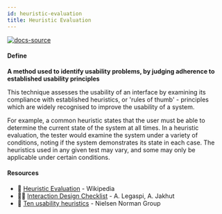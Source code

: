 ```yaml
---
id: heuristic-evaluation
title: Heuristic Evaluation
---
```


[![docs-source](https://img.shields.io/badge/SRC-UX%20Companion-blue)](https://play.google.com/store/apps/details?id=com.cyberduck.uxcompanion)

#### Define

**A method used to identify usability problems, by judging adherence to established usability principles**

This technique assesses the usability of an interface by examining its compliance with established heuristics, or 'rules of thumb' - principles which are widely recognised to improve the usability of a system.

For example, a common heuristic states that the user must be able to determine the current state of the system at all times. In a heuristic evaluation, the tester would examine the system under a variety of conditions, noting if the system demonstrates its state in each case. The heuristics used in any given test may vary, and some may only be applicable under certain conditions.

#### Resources

* 📃 [Heuristic Evaluation](https://en.wikipedia.org/wiki/Heuristic_evaluation) - Wikipedia
* 🧑‍💻 [Interaction Design Checklist](http://ixdchecklist.com) - A. Legaspi, A. Jakhut
* 📃 [Ten usability heuristics](https://www.nngroup.com/articles/ten-usability-heuristics/) - Nielsen Norman Group